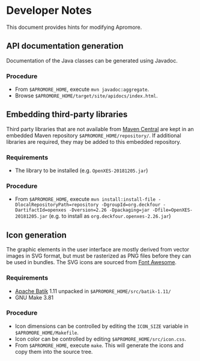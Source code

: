 # Developer Notes
This document provides hints for modifying Apromore.


## API documentation generation
Documentation of the Java classes can be generated using Javadoc.

### Procedure
- From `$APROMORE_HOME`, execute `mvn javadoc:aggregate`.
- Browse `$APROMORE_HOME/target/site/apidocs/index.html`.


## Embedding third-party libraries
Third party libraries that are not available from [Maven Central](https://search.maven.org) are kept in an embedded Maven repository `$APROMORE_HOME/repository/`.
If additional libraries are required, they may be added to this embedded repository.

### Requirements
- The library to be installed (e.g. `OpenXES-20181205.jar`)

### Procedure
- From `$APROMORE_HOME`, execute `mvn install:install-file -DlocalRepositoryPath=repository -DgroupId=org.deckfour -DartifactId=openxes -Dversion=2.26 -Dpackaging=jar -Dfile=OpenXES-20181205.jar` (e.g. to install as `org.deckfour.openxes-2.26.jar`)


## Icon generation
The graphic elements in the user interface are mostly derived from vector images in SVG format, but must be rasterized as PNG files before they can be used in bundles.
The SVG icons are sourced from [Font Awesome](https://fontawesome.com/icons).

### Requirements
- [Apache Batik](https://xmlgraphics.apache.org/batik/) 1.11 unpacked in `$APROMORE_HOME/src/batik-1.11/`
- GNU Make 3.81

### Procedure
- Icon dimensions can be controlled by editing the `ICON_SIZE` variable in `$APROMORE_HOME/Makefile`.
- Icon color can be controlled by editing `$APROMORE_HOME/src/icon.css`.
- From `$APROMORE_HOME`, execute `make`.  This will generate the icons and copy them into the source tree.
